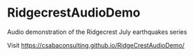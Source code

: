 # RidgecrestAudioDemo
Audio demonstration of the Ridgecrest July earthquakes series

Visit https://csabaconsulting.github.io/RidgeCrestAudioDemo/
